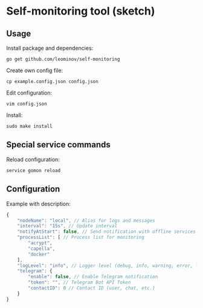 # Self-monitoring tool (sketch)

## Usage
Install package and dependencies:
```shell
go get github.com/leominov/self-monitoring
```
Create own config file:
```shell
cp example.config.json config.json
```
Edit configuration:
```shell
vim config.json
```
Install:
```shell
sudo make install
```

## Special service commands
Reload configuration:
```shell
service gomon reload
```

## Configuration
Example with description:
```javascript
{
    "nodeName": "local", // Alias for logs and messages
    "interval": "15s", // Update interval
    "notifyAtStart": false, // Send notification with offline services on start
	"processList": [ // Process list for monitoring
        "acrypt",
		"capella",
		"docker"
    ],
    "logLevel": "info", // Logger level (debug, info, warning, error, fatal, panic)
    "telegram": {
        "enable": false, // Enable Telegram notification
        "token": "", // Telegram Bot API Token
        "contactID": 0 // Contact ID (user, chat, etc.)
    }
}
```
